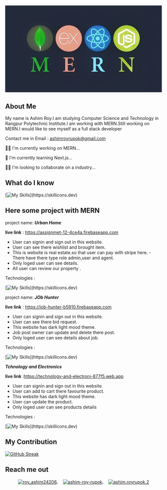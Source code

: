 ![Alt text](https://raw.githubusercontent.com/ashimroyrupok/ashimroyrupok/main/assets/mern-stack.jpg)


## About Me

My name is Ashim Roy.I am studying Computer Science and Technology in Rangpur Polytechnic Institute.I am working with MERN.Still working on MERN.I would like to see myself as a full stack developer

Contact me in Email : ashimroyrupok@gmail.com

👩‍💻 I'm currently working on MERN...

🧠 I'm currently learning Next.js...

👯‍♀️ I'm looking to collaborate on a industry...



## What do I know

[![My Skills](https://skillicons.dev/icons?i=js,html,css,tailwind,react,firebase,bootstrap,mongodb,nodejs,expressjs,)](https://skillicons.dev)

 ## Here some project with MERN



 project name: ***Urban Home***

**live link** : https://assignmet-12-4ce4a.firebaseapp.com
- User can signin and sign out in this website.
- User can see there wishlist and brought item.
- This is website is real estate.so that user can pay with stripe here.
-There have there type role admin,user and agent.
- Only loged user can see details.
- All user can review our property .

Technologies : 

[![My Skills](https://skillicons.dev/icons?i=react,mongodb,nodejs,expressjs,)](https://skillicons.dev)
  

  


project name:  ***JOb Hunter***

**live link** : https://job-hunter-b5910.firebaseapp.com
- User can signin and sign out in this website.
- User can see there bid request.
- This website has dark light mood theme.
- Job post owner can update and delete there post.
- Only loged user can see details about job.
  
Technologies : 

[![My Skills](https://skillicons.dev/icons?i=react,mongodb,nodejs,expressjs,)](https://skillicons.dev)


***Tchnology and Electronics***

**live link** :https://technology-and-electroni-877f5.web.app
- User can signin and sign out in this website.
- User can add to cart there favourite product.
- This website has dark light mood theme.
- User can update the product.
- Only loged user can see products details

Technologies : 

[![My Skills](https://skillicons.dev/icons?i=react,mongodb,nodejs,expressjs,)](https://skillicons.dev)


## My Contribution

[![GitHub Streak](https://github-readme-streak-stats.herokuapp.com?user=ashimroyrupok&theme=java-dark&hide_border=true&date_format=M%20j%5B%2C%20Y%5D&card_width=1200)](https://git.io/streak-stats)





## Reach me out
<p align="center">
  <a href="https://twitter.com/roy_ashim24206" target="blank">
    <img align="center" src="https://raw.githubusercontent.com/rahuldkjain/github-profile-readme-generator/master/src/images/icons/Social/twitter.svg" alt="roy_ashim24206" height="60" width="60" />
  </a>&nbsp;&nbsp;&nbsp;
  <a href="https://linkedin.com/in/ashim-roy-rupok" target="blank">
    <img align="center" src="https://raw.githubusercontent.com/rahuldkjain/github-profile-readme-generator/master/src/images/icons/Social/linked-in-alt.svg" alt="ashim-roy-rupok" height="60" width="60" />
  </a>&nbsp;&nbsp;&nbsp;
  <a href="https://fb.com/ashim.royrupok.2" target="blank">
    <img align="center" src="https://raw.githubusercontent.com/rahuldkjain/github-profile-readme-generator/master/src/images/icons/Social/facebook.svg" alt="ashim.royrupok.2" height="60" width="60" />
  </a>
</p>










